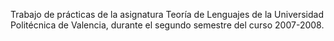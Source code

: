 Trabajo de prácticas de la asignatura Teoría de Lenguajes de la Universidad Politécnica de Valencia, durante el segundo semestre del curso 2007-2008.
